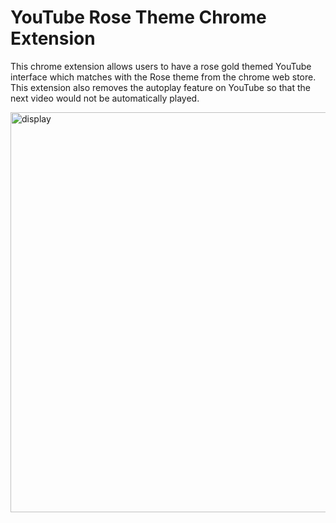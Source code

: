 # YouTube Rose Theme Chrome Extension
This chrome extension allows users to have a rose gold themed YouTube interface which matches with the Rose theme from the chrome web store. This extension also removes the autoplay feature on YouTube so that the next video would not be automatically played.

<img width="640" alt="display" src="https://user-images.githubusercontent.com/73512654/151305330-6ac6ebf0-97e7-45e8-aa04-732c77e9f31c.png">
